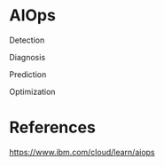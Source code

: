 # AIOps

Detection

Diagnosis

Prediction

Optimization


# References

https://www.ibm.com/cloud/learn/aiops
